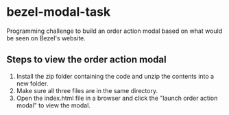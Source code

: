 # bezel-modal-task
Programming challenge to build an order action modal based on what would be seen on Bezel's website.

## Steps to view the order action modal
1. Install the zip folder containing the code and unzip the contents into a new folder.
2. Make sure all three files are in the same directory.
3. Open the index.html file in a browser and click the "launch order action modal" to view the modal.
